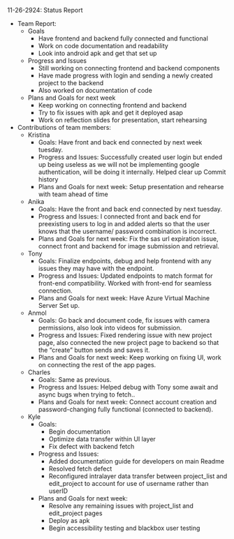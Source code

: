 11-26-2924: Status Report
- Team Report:
  - Goals
    - Have frontend and backend fully connected and functional
    - Work on code documentation and readability
    - Look into android apk and get that set up
  - Progress and Issues
    - Still working on connecting frontend and backend components
    - Have made progress with login and sending a newly created project to the backend
    - Also worked on documentation of code
  - Plans and Goals for next week
    - Keep working on connecting frontend and backend
    - Try to fix issues with apk and get it deployed asap
    - Work on reflection slides for presentation, start rehearsing
- Contributions of team members:
  - Kristina
    - Goals: Have front and back end connected by next week tuesday.
    - Progress and Issues:	Successfully created user login but ended up being useless as we will not be implementing google authentication, will be doing it internally. Helped clear up Commit history
    - Plans and Goals for next week: Setup presentation and rehearse with team ahead of time
  - Anika
    - Goals: Have the front and back end connected by next tuesday. 
    - Progress and Issues: I connected front and back end for preexisting users to log in and added alerts so that the user knows that the username/ password combination is incorrect.
    - Plans and Goals for next week: Fix the sas url expiration issue, connect front and backend for image submission and retrieval.
  - Tony
    - Goals: Finalize endpoints, debug and help frontend with any issues they may have with the endpoint.
    - Progress and Issues: Updated endpoints to match format for front-end compatibility. Worked with front-end for seamless connection.
    - Plans and Goals for next week: Have Azure Virtual Machine Server Set up.
  - Anmol
    - Goals: Go back and document code, fix issues with camera permissions, also look into videos for submission.
    - Progress and Issues: Fixed rendering issue with new project page, also connected the new project page to backend so that the “create” button sends and saves it.
    - Plans and Goals for next week: Keep working on fixing UI, work on connecting the rest of the app pages.
  - Charles
    - Goals: Same as previous.
    - Progress and Issues: Helped debug with Tony some await and async bugs when trying to fetch..
    - Plans and Goals for next week: Connect account creation and password-changing fully functional (connected to backend).
  - Kyle
    - Goals: 
      - Begin documentation
      - Optimize data transfer within UI layer
      - Fix defect with backend fetch
    - Progress and Issues: 
      - Added documentation guide for developers on main Readme
      - Resolved fetch defect
      - Reconfigured intralayer data transfer between project_list and edit_project to account for use of username rather than userID
    - Plans and Goals for next week:
      - Resolve any remaining issues with project_list and edit_project pages
      - Deploy as apk
      - Begin accessibility testing and blackbox user testing
